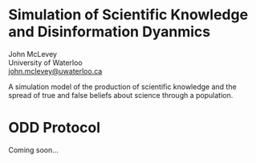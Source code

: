 # Simulation of Scientific Knowledge and Disinformation Dyanmics

John McLevey   
University of Waterloo    
john.mclevey@uwaterloo.ca  

A simulation model of the production of scientific knowledge and the spread of true and false beliefs about science through a population.

# ODD Protocol

Coming soon... 